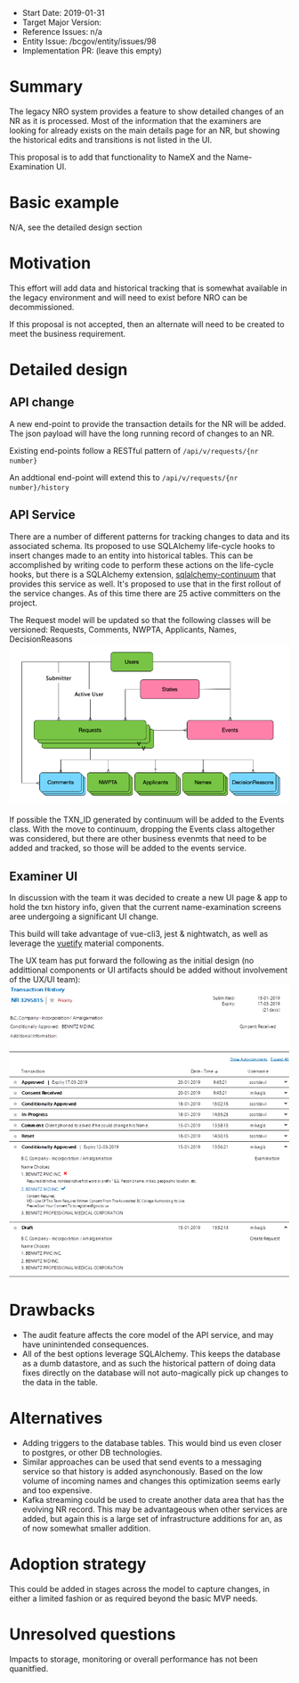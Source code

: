 - Start Date: 2019-01-31
- Target Major Version:
- Reference Issues: n/a
- Entity Issue: /bcgov/entity/issues/98
- Implementation PR: (leave this empty)

# Summary

The legacy NRO system provides a feature to show detailed changes of an NR as it is processed. Most of the information that the examiners are looking for already exists on the main details page for an NR, but showing the historical edits and transitions is not listed in the UI.

This proposal is to add that functionality to NameX and the Name-Examination UI.

# Basic example

N/A, see the detailed design section

# Motivation

This effort will add data and historical tracking that is somewhat available in the legacy environment and will need to exist before NRO can be decommissioned.

If this proposal is not accepted, then an alternate will need to be created to meet the business requirement.

# Detailed design

## API change

A new end-point to provide the transaction details for the NR will be added. The json payload will have the long running record of changes to an NR.

Existing end-points follow a RESTful pattern of `/api/v/requests/{nr number}`

An addtional end-point will extend this to `/api/v/requests/{nr number}/history`

## API Service

There are a number of different patterns for tracking changes to data and its associated schema. Its proposed to use SQLAlchemy life-cycle hooks to insert changes made to an entity into historical tables. This can be accomplished by writing code to perform these actions on the life-cycle hooks, but there is a SQLAlchemy extension,
[sqlalchemy-continuum](https://github.com/kvesteri/sqlalchemy-continuum#sqlalchemy-continuum)
that provides this service as well. It's proposed to use that in the first rollout of the service changes. As of this time there are 25 active committers on the project.

The Request model will be updated so that the following classes will be versioned: Requests, Comments, NWPTA, Applicants, Names, DecisionReasons
![DB Model image](rfc-txn-audit-history/db.png)

If possible the TXN_ID generated by continuum will be added to the Events class. With the move to continuum, dropping the Events class altogether was considered, but there are other business evenmts that need to be added and tracked, so those will be added to the events service.

## Examiner UI

In discussion with the team it was decided to create a new UI page & app to hold the txn history info, given that the current name-examination screens aree undergoing a significant UI change.

This build will take advantage of vue-cli3, jest & nightwatch, as well as leverage the [vuetify](https://vuetifyjs.com) material components.

The UX team has put forward the following as the initial design (no addittional components or UI artifacts should be added without involvement of the UX/UI team):
![Transaction History UI](rfc-txn-audit-history/history.png)

# Drawbacks

- The audit feature affects the core model of the API service, and may have uninintended consequences.
- All of the best options leverage SQLAlchemy. This keeps the database as a dumb datastore, and as such the historical pattern of doing data fixes directly on the database will not auto-magically pick up changes to the data in the table.

# Alternatives

- Adding triggers to the database tables. This would bind us even closer to postgres, or other DB technologies.
- Similar approaches can be used that send events to a messaging service so that history is added asynchonously. Based on the low volume of incoming names and changes this optimization seems early and too expensive.
- Kafka streaming could be used to create another data area that has the evolving NR record. This may be advantageous when other services are added, but again this is a large set of infrastructure additions for an, as of now somewhat smaller addition.

# Adoption strategy

This could be added in stages across the model to capture changes, in either a limited fashion or as required beyond the basic MVP needs.

# Unresolved questions

Impacts to storage, monitoring or overall performance has not been quanitfied.
